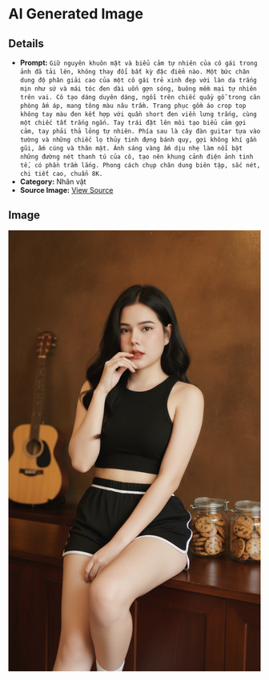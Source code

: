 # AI Generated Image

## Details
- **Prompt:** `Giữ nguyên khuôn mặt và biểu cảm tự nhiên của cô gái trong ảnh đã tải lên, không thay đổi bất kỳ đặc điểm nào. Một bức chân dung độ phân giải cao của một cô gái trẻ xinh đẹp với làn da trắng mịn như sứ và mái tóc đen dài uốn gợn sóng, buông mềm mại tự nhiên trên vai. Cô tạo dáng duyên dáng, ngồi trên chiếc quầy gỗ trong căn phòng ấm áp, mang tông màu nâu trầm. Trang phục gồm áo crop top không tay màu đen kết hợp với quần short đen viền lưng trắng, cùng một chiếc tất trắng ngắn. Tay trái đặt lên môi tạo biểu cảm gợi cảm, tay phải thả lỏng tự nhiên. Phía sau là cây đàn guitar tựa vào tường và những chiếc lọ thủy tinh đựng bánh quy, gợi không khí gần gũi, ấm cúng và thân mật. Ánh sáng vàng ấm dịu nhẹ làm nổi bật những đường nét thanh tú của cô, tạo nên khung cảnh điện ảnh tinh tế, có phần trầm lắng. Phong cách chụp chân dung biên tập, sắc nét, chi tiết cao, chuẩn 8K.`
- **Category:** Nhân vật
- **Source Image:** [View Source](https://raw.githubusercontent.com/lenzcomvth/ImageLibrary/main/Female.png)

## Image
![AI Generated Image](./image-2025-10-02T18-29-32-117Z.jpg)